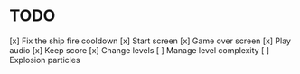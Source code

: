 # TODO

[x] Fix the ship fire cooldown
[x] Start screen
[x] Game over screen
[x] Play audio
[x] Keep score
[x] Change levels
[ ] Manage level complexity
[ ] Explosion particles
